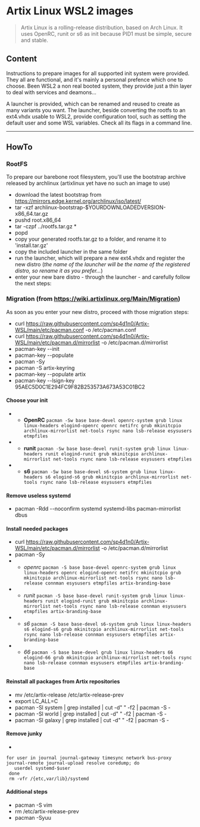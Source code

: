 # Artix Linux WSL2 images

> Artix Linux is a rolling-release distribution, based on Arch Linux.
> It uses OpenRC, runit or s6 as init because PID1 must be simple, secure and stable.

## Content

Instructions to prepare images for all supported init system were provided. They all are functional, and it's mainly a personal prefence which one to choose. 
Been WSL2 a non real booted system, they provide just a thin layer to deal with services and deamons...

A launcher is provided, which can be renamed and reused to create as many variants you want. 
The launcher, beside converting the rootfs to an ext4.vhdx usable to WSL2, provide configuration tool, such as setting the default user and some WSL variables. Check all its flags in a command line.

---

## HowTo

### RootFS
To prepare our barebone root filesystem, you'll use the bootstrap archive released by archlinux (artixlinux yet have no such an image to use)
- download the latest bootstrap from https://mirrors.edge.kernel.org/archlinux/iso/latest/
- tar -xzf archlinux-bootstrap-$YOURDOWNLOADEDVERSION-x86_64.tar.gz
- pushd root.x86_64
- tar -czpf ../rootfs.tar.gz *
- popd
- copy your generated rootfs.tar.gz to a folder, and rename it to 'install.tar.gz'
- copy the included launcher in the same folder
- run the launcher, which will prepare a new ext4.vhdx and register the new distro (*the name of the launcher will be the name of the registered distro, so rename it as you prefer...*)
- enter your new bare distro - through the launcher - and carefully follow the next steps:

### Migration (from https://wiki.artixlinux.org/Main/Migration)

As soon as you enter your new distro, proceed with those migration steps:
- curl https://raw.githubusercontent.com/sp4d1n0/Artix-WSL/main/etc/pacman.conf -o /etc/pacman.conf
- curl https://raw.githubusercontent.com/sp4d1n0/Artix-WSL/main/etc/pacman.d/mirrorlist -o /etc/pacman.d/mirrorlist
- pacman-key --init
- pacman-key --populate
- pacman -Sy
- pacman -S artix-keyring
- pacman-key --populate artix
- pacman-key --lsign-key 95AEC5D0C1E294FC9F82B253573A673A53C01BC2

#### Choose your init
- - **OpenRC** 
```pacman -Sw base base-devel openrc-system grub linux linux-headers elogind-openrc openrc netifrc grub mkinitcpio archlinux-mirrorlist net-tools rsync nano lsb-release esysusers etmpfiles```
- - **runit** 
```pacman -Sw base base-devel runit-system grub linux linux-headers runit elogind-runit grub mkinitcpio archlinux-mirrorlist net-tools rsync nano lsb-release esysusers etmpfiles```
- - **s6** 
```pacman -Sw base base-devel s6-system grub linux linux-headers s6 elogind-s6 grub mkinitcpio archlinux-mirrorlist net-tools rsync nano lsb-release esysusers etmpfiles```

#### Remove useless systemd
- pacman -Rdd --noconfirm systemd systemd-libs pacman-mirrorlist dbus

#### Install needed packages
- curl https://raw.githubusercontent.com/sp4d1n0/Artix-WSL/main/etc/pacman.d/mirrorlist -o /etc/pacman.d/mirrorlist
- pacman -Sy
- - *openrc* 
```pacman -S base base-devel openrc-system grub linux linux-headers openrc elogind-openrc netifrc mkinitcpio grub mkinitcpio archlinux-mirrorlist net-tools rsync nano lsb-release connman esysusers etmpfiles artix-branding-base```
- - *runit* 
```pacman -S base base-devel runit-system grub linux linux-headers runit elogind-runit grub mkinitcpio archlinux-mirrorlist net-tools rsync nano lsb-release connman esysusers etmpfiles artix-branding-base```
- - *s6*
```pacman -S base base-devel s6-system grub linux linux-headers s6 elogind-s6 grub mkinitcpio archlinux-mirrorlist net-tools rsync nano lsb-release connman esysusers etmpfiles artix-branding-base```
- - *66*
```pacman -S base base-devel grub linux linux-headers 66 elogind-66 grub mkinitcpio archlinux-mirrorlist net-tools rsync nano lsb-release connman esysusers etmpfiles artix-branding-base```

#### Reinstall all packages from Artix repositories
- mv /etc/artix-release /etc/artix-release-prev
- export LC_ALL=C
- pacman -Sl system | grep installed | cut -d" " -f2 | pacman -S -
- pacman -Sl world | grep installed | cut -d" " -f2 | pacman -S -
- pacman -Sl galaxy | grep installed | cut -d" " -f2 | pacman -S -

#### Remove junky
-  
```
for user in journal journal-gateway timesync network bus-proxy journal-remote journal-upload resolve coredump; do
   userdel systemd-$user
 done
 rm -vfr /{etc,var/lib}/systemd
 ```
 
 #### Additional steps
 - pacman -S vim
 - rm /etc/artix-release-prev
 - pacman -Syuu

